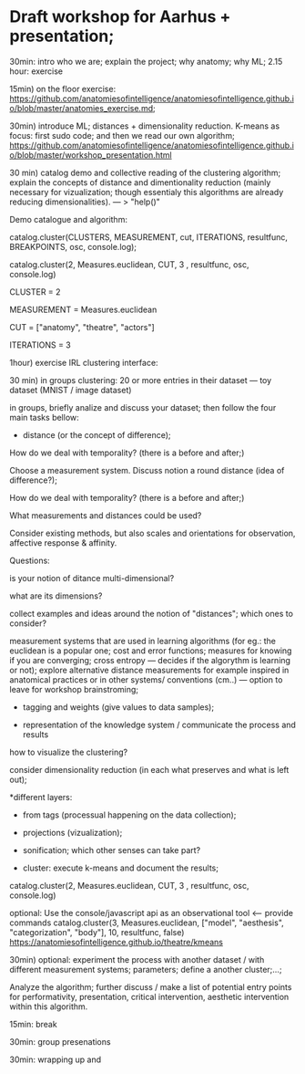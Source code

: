 # Draft workshop for Aarhus + presentation;

   30min: intro who we are; explain the project; why anatomy; why ML;
   2.15 hour: exercise

   15min) on the floor exercise: https://github.com/anatomiesofintelligence/anatomiesofintelligence.github.io/blob/master/anatomies_exercise.md;

   30min) introduce ML; distances + dimensionality reduction. K-means as focus: first sudo code; and then we read our own algorithm; https://github.com/anatomiesofintelligence/anatomiesofintelligence.github.io/blob/master/workshop_presentation.html

   30 min) catalog demo and collective reading of the clustering algorithm; explain the concepts of distance and dimentionality reduction (mainly necessary for vizualization; though essentialy this algorithms are already reducing dimensionalities). — > "help()"


   Demo catalogue and algorithm:

   catalog.cluster(CLUSTERS, MEASUREMENT, cut, ITERATIONS, resultfunc, BREAKPOINTS, osc, console.log);

   catalog.cluster(2, Measures.euclidean, CUT, 3 , resultfunc, osc, console.log)


   CLUSTER = 2

   MEASUREMENT = Measures.euclidean

   CUT = ["anatomy", "theatre", "actors"]

   ITERATIONS = 3


   1hour) exercise IRL clustering interface:

   30 min) in groups clustering: 20 or more entries in their dataset — toy dataset (MNIST / image dataset)


   in groups, briefly analize and discuss your dataset; then follow the four main tasks bellow:


   * distance (or the concept of difference);

   How do we deal with temporality? (there is a before and after;)

   Choose a measurement system. Discuss notion a round distance (idea of difference?);

   How do we deal with temporality? (there is a before and after;)

   What measurements and distances could be used?

   Consider existing methods, but also scales and orientations for observation, affective response & affinity.                             

   Questions:

   is your notion of ditance multi-dimensional?

   what are its dimensions?

   collect examples and ideas around the notion of "distances"; which ones to consider?

   measurement systems that are used in learning algorithms (for eg.: the euclidean is a popular one; cost and error functions; measures for knowing if you are converging; cross entropy — decides if the algorythm is learning or not); explore alternative distance measurements for example inspired in anatomical practices or in other systems/ conventions (cm..) — option to leave for workshop brainstroming;


   * tagging and weights (give values to data samples);


   * representation of the knowledge system / communicate the process and results

   how to visualize the clustering?

   consider dimensionality reduction (in each what preserves and what is left out);

   *different layers:

   * from tags (processual happening on the data collection);

   * projections (vizualization);

   * sonification; which other senses can take part?


   * cluster: execute k-means and document the results;

   catalog.cluster(2, Measures.euclidean, CUT, 3 , resultfunc, osc, console.log)

   optional: Use the console/javascript api as an observational tool <-- provide commands catalog.cluster(3, Measures.euclidean, ["model", "aesthesis", "categorization", "body"], 10, resultfunc, false) https://anatomiesofintelligence.github.io/theatre/kmeans


   30min) optional: experiment the process with another dataset / with different measurement systems; parameters; define a another cluster;...;

   Analyze the algorithm; further discuss / make a list of potential entry points for performativity, presentation, critical intervention, aesthetic intervention within this algorithm.


   15min: break

   30min: group presenations

   30min: wrapping up and 
